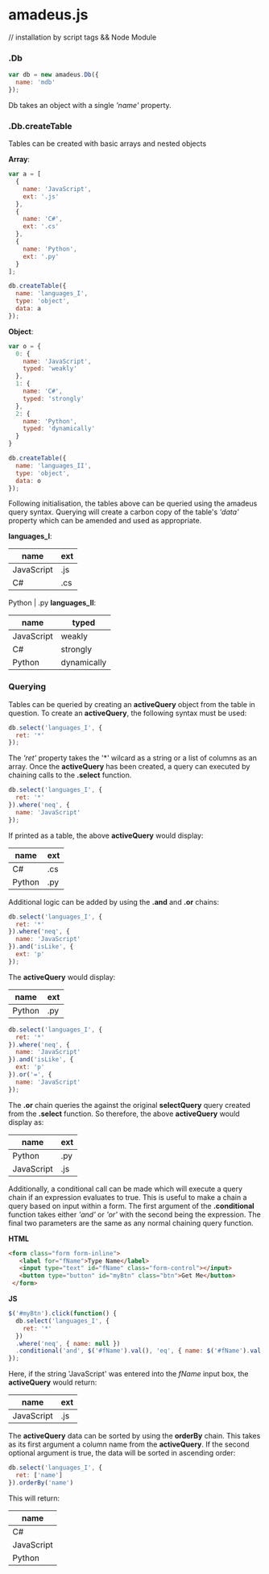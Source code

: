 # amadeus.js

// installation by script tags && Node Module

### .Db

  ```javascript
  var db = new amadeus.Db({
    name: 'mdb'
  });
  ```
  Db takes an object with a single *'name'* property.
  
### .Db.createTable

  Tables can be created with basic arrays and nested objects
  
  **Array**:
  
  ```javascript
  var a = [
    { 
      name: 'JavaScript',
      ext: '.js'
    },
    { 
      name: 'C#',
      ext: '.cs'
    },
    { 
      name: 'Python',
      ext: '.py'
    }
  ];
  
  db.createTable({
    name: 'languages_I',
    type: 'object',
    data: a
  });
  ```
  
  **Object**:
  
  ```javascript
  var o = {
    0: {
      name: 'JavaScript',
      typed: 'weakly'
    },
    1: {
      name: 'C#',
      typed: 'strongly'
    },
    2: {
      name: 'Python',
      typed: 'dynamically'
    }
  }
  
  db.createTable({
    name: 'languages_II',
    type: 'object',
    data: o
  });
  ```
  
  Following initialisation, the tables above can be queried using the amadeus query syntax. Querying will create a carbon copy of the table's *'data'* property which can be amended and used as appropriate.
  
  **languages_I**:
  
  name | ext
  ----- | -----
  JavaScript | .js
  C# | .cs

  Python | .py
 **languages_II**:
  
  name | typed
  ----- | -----
  JavaScript | weakly
  C# | strongly
  Python | dynamically

### Querying

  Tables can be queried by creating an **activeQuery** object from the table in question. To create an **activeQuery**, the following syntax must be used:
  
  ```javascript
  db.select('languages_I', {
    ret: '*'
  });
  ```
  
  The *'ret'* property takes the '\*' wilcard as a string or a list of columns as an array. Once the **activeQuery** has been created, a query can executed by chaining calls to the **.select** function.
  
  ```javascript
  db.select('languages_I', {
    ret: '*'
  }).where('neq', {
    name: 'JavaScript'
  });
  ```
  
  If printed as a table, the above **activeQuery** would display:
  
  name | ext
  ----- | -----
  C# | .cs
  Python | .py
  
  Additional logic can be added by using the **.and** and **.or** chains:
  
  ```javascript
  db.select('languages_I', {
    ret: '*'
  }).where('neq', {
    name: 'JavaScript'
  }).and('isLike', {
    ext: 'p'
  });
  ```
  The **activeQuery** would display:
  
  name | ext
  ----- | -----
  Python | .py

  ```javascript
  db.select('languages_I', {
    ret: '*'
  }).where('neq', {
    name: 'JavaScript'
  }).and('isLike', {
    ext: 'p'
  }).or('=', {
    name: 'JavaScript'
  });
  ```
  
  The **.or** chain queries the against the original **selectQuery** query created from the **.select** function. So therefore, the above **activeQuery** would display as: 
  
  name | ext
  ----- | -----
  Python | .py
  JavaScript | .js

  Additionally, a conditional call can be made which will execute a query chain if an expression evaluates to true. This is useful to make a chain a query based on input within a form. The first argument of the **.conditional** function takes either *'and'* or *'or'* with the second being the expression. The final two parameters are the same as any normal chaining query function.
  
  **HTML**
   ```html
  <form class="form form-inline">
	  <label for="fName">Type Name</label>
	  <input type="text" id="fName" class="form-control"></input>
	  <button type="button" id="myBtn" class="btn">Get Me</button>
	</form>
  ```
  **JS**
  ```javascript
  $('#myBtn').click(function() {
    db.select('languages_I', {
      ret: '*'
    })
    .where('neq', { name: null })
    .conditional('and', $('#fName').val(), 'eq', { name: $('#fName').val() })
  });
  ```
  
  Here, if the string 'JavaScript' was entered into the *fName* input box, the **activeQuery** would return:
  
  name | ext
  ----- | -----
  JavaScript | .js
  
  The **activeQuery** data can be sorted by using the **orderBy** chain. This takes as its first argument a column name from the **activeQuery**. If the second optional argument is true, the data will be sorted in ascending order:
  
  ```javascript
  db.select('languages_I', {
    ret: ['name']
  }).orderBy('name')
  ```
  
  This will return:
  
  name | 
  ----- | 
  C# |
  JavaScript |
  Python |
